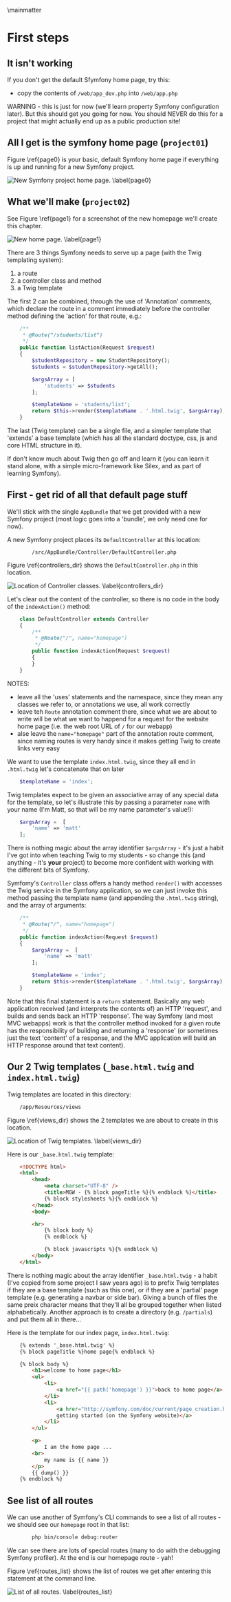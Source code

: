 \mainmatter

# First steps

## It isn't working

If you don't get the default Sfymfony home page, try this:

- copy the contents of `/web/app_dev.php` into `/web/app.php`

WARNING - this is just for now (we'll learn property Symfony configuration later). But this should get you going for now. You should NEVER do this for a project that might actually end up as a public production site!


## All I get is the symfony home page (`project01`)

Figure \ref{page0}  is your basic, default Symfony home page if everything is up and running for a new Symfony project.

![New Symfony project home page. \label{page0}](./03_figures/introduction/0_default_homepage_sm.png)

## What we'll make (`project02`)

See Figure \ref{page1} for a screenshot of the new homepage we'll create this chapter.

![New home page. \label{page1}](./03_figures/introduction/1_home_page_sm.png)

There are 3 things Symfony needs to serve up a page (with the Twig templating system):

1. a route
2. a controller class and method
3. a Twig template

The first 2 can be combined, through the use of 'Annotation' comments, which declare the route in a comment immediately before the controller method defining the 'action' for that route, e.g.:

```php
    /**
     * @Route("/students/list")
     */
    public function listAction(Request $request)
    {
        $studentRepository = new StudentRepository();
        $students = $studentRepository->getAll();

        $argsArray = [
            'students' => $students
        ];

        $templateName = 'students/list';
        return $this->render($templateName . '.html.twig', $argsArray);
    }
```

The last (Twig template) can be a single file, and a simpler template that 'extends' a base template (which has all the standard doctype, css, js and core HTML structure in it).

If don't know much about Twig then go off and learn it (you can learn it stand alone, with a simple micro-framework like Silex, and as part of learning Symfony).


## First - get rid of all that default page stuff

We'll stick with the single `AppBundle` that we get provided with a new Symfony project (most logic goes into a 'bundle', we only need one for now).

A new Symfony project places its `DefaultController` at this location:

```
        /src/AppBundle/Controller/DefaultController.php
```

Figure \ref{controllers_dir} shows the `DefaultController.php` in this location.

![Location of Controller classes. \label{controllers_dir}](./03_figures/introduction/2_controller_location_sm.png)

Let's clear out the content of the controller, so there is no code in the body of the `indexAction()` method:

```php
    class DefaultController extends Controller
    {
        /**
         * @Route("/", name="homepage")
         */
        public function indexAction(Request $request)
        {
        }
    }
```

NOTES:
- leave all the 'uses' statements and the namespace, since they mean any classes we refer to, or annotations we use, all work correctly
- leave teh `Route` annotation comment there, since what we are about to write will be what we want to happend for a request for the website home page (i.e. the web root URL of `/` for our webapp)
- alse leave the `name="homepage"` part of the annotation route comment, since naming routes is very handy since it makes getting Twig to create links very easy

We want to use the template `index.html.twig`, since they all end in `.html.twig` let's concatenate that on later

```php
    $templateName = 'index';
```

Twig templates expect to be given an associative array of any special data for the template, so let's illustrate this by passing a parameter `name` with your name (I'm Matt, so that will be my name parameter's value!):

```php
    $argsArray =  [
        'name' => 'matt'
    ];
```

There is nothing magic about the array identifier `$argsArray` - it's just a habit I've got into when teaching Twig to my students - so change this (and anything - it's **your** project) to become more confident with working with the different bits of Symfony.

Symfomy's `Controller` class offers a handy method `render()` with accesses the Twig service in the Symfony application, so we can just invoke this method passing the template name (and appending the `.html.twig` string), and the array of arguments:

```php
    /**
     * @Route("/", name="homepage")
     */
    public function indexAction(Request $request)
    {
        $argsArray =  [
            'name' => 'matt'
        ];

        $templateName = 'index';
        return $this->render($templateName . '.html.twig', $argsArray);
    }
```

Note that this final statement is a `return` statement. Basically any web application received (and interprets the contents of) an HTTP 'request', and builds and sends back an HTTP 'response'. The way Symfony (and most MVC webapps) work is that the controller method invoked for a given route has the responsibility of building and returning a 'response' (or sometimes just the text 'content' of a response, and the MVC application will build an HTTP response around that text content).

## Our 2 Twig templates (`_base.html.twig` and `index.html.twig`)

Twig templates are located in this directory:

```bash
    /app/Resources/views
```

Figure \ref{views_dir} shows the 2 templates we are about to create in this location.

![Location of Twig templates. \label{views_dir}](./03_figures/introduction/3_view_location_sm.png)

Here is our `_base.html.twig` template:

```html
    <!DOCTYPE html>
    <html>
        <head>
            <meta charset="UTF-8" />
            <title>MGW - {% block pageTitle %}{% endblock %}</title>
            {% block stylesheets %}{% endblock %}
        </head>
        <body>

        <hr>
            {% block body %}
            {% endblock %}

            {% block javascripts %}{% endblock %}
        </body>
    </html>
```

There is nothing magic about the array identifier `_base.html.twig` - a habit (I've copied from some project I saw years ago) is to prefix Twig templates if they are a base template (such as this one), or if they are a 'partial' page template (e.g. generating a navbar or side bar). Giving a bunch of files the same preix character means that they'll all be grouped together when listed alphabetically. Another approach is to create a directory (e.g. `/partials`) and put them all in there...

Here is the template for our index page, `index.html.twig`:

```html
    {% extends '_base.html.twig' %}
    {% block pageTitle %}home page{% endblock %}

    {% block body %}
        <h1>welcome to home page</h1>
        <ul>
            <li>
                <a href="{{ path('homepage') }}">back to home page</a>
            </li>
            <li>
                <a hrer="http://symfony.com/doc/current/page_creation.html">
                getting started (on the Symfony website)</a>
            </li>
        </ul>

        <p>
            I am the home page ...
        <br>
            my name is {{ name }}
        </p>
        {{ dump() }}
    {% endblock %}
```

## See list of all routes

We can use another of Symfony's CLI commands to see a list of all routes - we should see our `homepage` root in that list:

```bash
        php bin/console debug:router
```

We can see there are lots of special routes (many to do with the debugging Symfony profiler). At the end is our homepage route - yah!


Figure \ref{routes_list} shows the list of routes we get after entering this statement at the command line.

![List of all routes. \label{routes_list}](./03_figures/introduction/4_list_of_routes.png)

